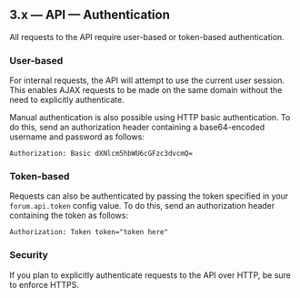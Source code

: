 ## 3.x — API — Authentication

All requests to the API require user-based or token-based authentication.

### User-based

For internal requests, the API will attempt to use the current user session. This enables AJAX requests to be made on the same domain without the need to explicitly authenticate.

Manual authentication is also possible using HTTP basic authentication. To do this, send an authorization header containing a base64-encoded username and password as follows:

```
Authorization: Basic dXNlcm5hbWU6cGFzc3dvcmQ=
```

### Token-based

Requests can also be authenticated by passing the token specified in your `forum.api.token` config value. To do this, send an authorization header containing the token as follows:

```
Authorization: Token token="token here"
```

### Security

If you plan to explicitly authenticate requests to the API over HTTP, be sure to enforce HTTPS.
